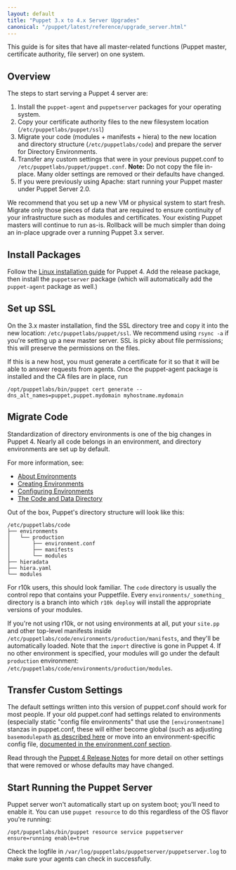 ```yaml
---
layout: default
title: "Puppet 3.x to 4.x Server Upgrades"
canonical: "/puppet/latest/reference/upgrade_server.html"
---
```


This guide is for sites that have all master-related functions (Puppet master, certificate authority, file server) on one system.

## Overview

The steps to start serving a Puppet 4 server are:

1. Install the `puppet-agent` and `puppetserver` packages for your operating system.
1. Copy your certificate authority files to the new filesystem location (`/etc/puppetlabs/puppet/ssl`)
2. Migrate your code (modules + manifests + hiera) to the new location and directory structure (`/etc/puppetlabs/code`) and prepare the server for Directory Environments.
3. Transfer any custom settings that were in your previous puppet.conf to `/etc/puppetlabs/puppet/puppet.conf`. **Note:** Do not copy the file in-place. Many older settings are removed or their defaults have changed.
4. If you were previously using Apache: start running your Puppet master under Puppet Server 2.0.

We recommend that you set up a new VM or physical system to start fresh. Migrate only those pieces of data that are required to ensure continuity of your infrastructure such as modules and certificates. Your existing Puppet masters will continue to run as-is. Rollback will be much simpler than doing an in-place upgrade over a running Puppet 3.x server.

## Install Packages

Follow the [Linux installation guide](install_linux.html) for Puppet 4. Add the release package, then install the `puppetserver` package (which will automatically add the `puppet-agent` package as well.)

## Set up SSL

On the 3.x master installation, find the SSL directory tree and copy it into the new location:
`/etc/puppetlabs/puppet/ssl`. We recommend using `rsync -a` if you're setting up a new master server. SSL is picky about file permissions; this will preserve the permissions on the files.

If this is a new host, you must generate a certificate for it so that it will be able to answer requests from agents. Once the puppet-agent package is installed and the CA files are in place, run

    /opt/puppetlabs/bin/puppet cert generate --dns_alt_names=puppet,puppet.mydomain myhostname.mydomain

## Migrate Code

Standardization of directory environments is one of the big changes in Puppet 4. Nearly all code belongs in an environment, and directory environments are set up by default.

For more information, see:

* [About Environments](./environments.html)
* [Creating Environments](./environments_creating.html)
* [Configuring Environments](./environments_configuring.html)
* [The Code and Data Directory](./dirs_codedir.html)

Out of the box, Puppet's directory structure will look like this:

    /etc/puppetlabs/code
    ├── environments
    │   └── production
    │       ├── environment.conf
    │       ├── manifests
    │       └── modules
    ├── hieradata
    ├── hiera.yaml
    └── modules

For r10k users, this should look familiar. The `code` directory is usually the control repo that contains your Puppetfile. Every `environments/_something_` directory is a branch into which `r10k deploy` will install the appropriate versions of your modules.

If you're not using r10k, or not using environments at all, put your `site.pp` and other top-level manifests inside `/etc/puppetlabs/code/environments/production/manifests`, and they'll be automatically loaded. Note that the `import` directive is gone in Puppet 4. If no other environment is specified, your modules will go under the default `production` environment: `/etc/puppetlabs/code/environments/production/modules`.

## Transfer Custom Settings

The default settings written into this version of puppet.conf should work for most people. If your old puppet.conf had settings related to environments (especially static "config file environments" that use the `[environmentname]` stanzas in puppet.conf, these will either become global (such as adjusting `basemodulepath` [as described here](./environments_configuring.html#basemodulepath]) or move into an environment-specific config file, [documented in the environment.conf section](./environments_creating.html#the-environmentconf-file).

Read through the [Puppet 4 Release Notes](/puppet/4.0/reference/release_notes.html) for more detail on other settings that were removed or whose defaults may have changed.

## Start Running the Puppet Server

Puppet server won't automatically start up on system boot; you'll need to enable it. You can use `puppet resource` to do this regardless of the OS flavor you're running:

    /opt/puppetlabs/bin/puppet resource service puppetserver ensure=running enable=true

Check the logfile in `/var/log/puppetlabs/puppetserver/puppetserver.log` to make sure your agents can check in successfully.
